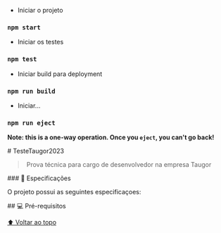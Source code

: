 - Iniciar o projeto
### `npm start`

- Iniciar os testes
### `npm test`

- Iniciar build para deployment
### `npm run build`

- Iniciar...
### `npm run eject`

**Note: this is a one-way operation. Once you `eject`, you can't go back!**

# TesteTaugor2023 
  
 > Prova técnica para cargo de desenvolvedor na empresa Taugor 
  
 ### 📒 Especificações 
  
 O projeto possui as seguintes especificaçoes: 
 
  
 ## 💻 Pré-requisitos 
  

  
 <!-- ## 📝 Licença --> 
  
 <!-- Esse projeto está sob licença. Veja o arquivo [LICENÇA](LICENSE.md) para mais detalhes. --> 
  
 [⬆ Voltar ao topo](#nome-do-projeto)<br>
